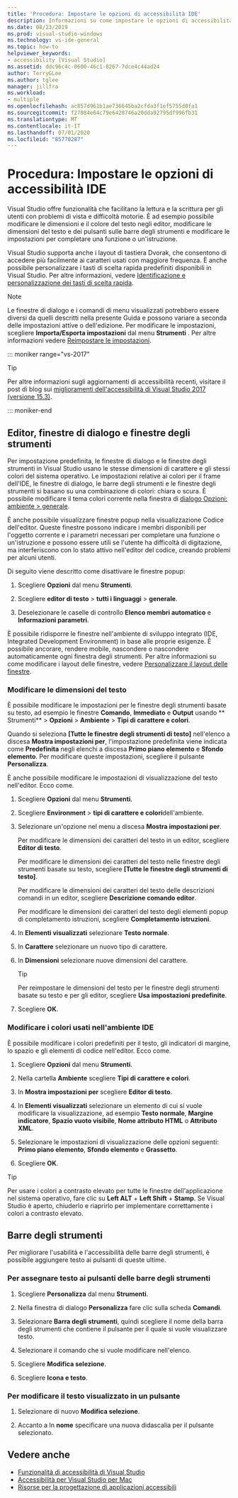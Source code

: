 ```yaml
---
title: 'Procedura: Impostare le opzioni di accessibilità IDE'
description: Informazioni su come impostare le opzioni di accessibilità di Visual Studio che semplificano l'utilizzo dell'ambiente di sviluppo integrato (IDE) per tutti gli utenti, inclusi quelli ipovedenti e con destrezza manuale limitata.
ms.date: 08/23/2019
ms.prod: visual-studio-windows
ms.technology: vs-ide-general
ms.topic: how-to
helpviewer_keywords:
- accessibility [Visual Studio]
ms.assetid: ddc96c4c-0600-46c1-8267-7dce4c44ad24
author: TerryGLee
ms.author: tglee
manager: jillfra
ms.workload:
- multiple
ms.openlocfilehash: ac857d961b1ae736645ba2cfda3f1ef5755d0fa1
ms.sourcegitcommit: f27084e64c79e6428746a20dda92795df996fb31
ms.translationtype: MT
ms.contentlocale: it-IT
ms.lasthandoff: 07/01/2020
ms.locfileid: "85770287"
---
```

# <a name="how-to-set-ide-accessibility-options"></a>Procedura: Impostare le opzioni di accessibilità IDE

Visual Studio offre funzionalità che facilitano la lettura e la scrittura per gli utenti con problemi di vista e difficoltà motorie. È ad esempio possibile modificare le dimensioni e il colore del testo negli editor, modificare le dimensioni del testo e dei pulsanti sulle barre degli strumenti e modificare le impostazioni per completare una funzione o un'istruzione.

Visual Studio supporta anche i layout di tastiera Dvorak, che consentono di accedere più facilmente ai caratteri usati con maggiore frequenza. È anche possibile personalizzare i tasti di scelta rapida predefiniti disponibili in Visual Studio. Per altre informazioni, vedere [Identificazione e personalizzazione dei tasti di scelta rapida](../../ide/identifying-and-customizing-keyboard-shortcuts-in-visual-studio.md).

> [!NOTE]
> Le finestre di dialogo e i comandi di menu visualizzati potrebbero essere diversi da quelli descritti nella presente Guida e possono variare a seconda delle impostazioni attive o dell'edizione. Per modificare le impostazioni, scegliere **Importa/Esporta impostazioni** dal menu **Strumenti** . Per altre informazioni vedere [Reimpostare le impostazioni](../environment-settings.md#reset-settings).

::: moniker range="vs-2017"

> [!TIP]
> Per altre informazioni sugli aggiornamenti di accessibilità recenti, visitare il post di blog sui [miglioramenti dell'accessibilità di Visual Studio 2017 (versione 15.3)](https://devblogs.microsoft.com/visualstudio/accessibility-improvements-in-visual-studio-2017-version-15-3/).

::: moniker-end

## <a name="editors-dialogs-and-tool-windows"></a>Editor, finestre di dialogo e finestre degli strumenti

Per impostazione predefinita, le finestre di dialogo e le finestre degli strumenti in Visual Studio usano le stesse dimensioni di carattere e gli stessi colori del sistema operativo. Le impostazioni relative ai colori per il frame dell'IDE, le finestre di dialogo, le barre degli strumenti e le finestre degli strumenti si basano su una combinazione di colori: chiara o scura. È possibile modificare il tema colori corrente nella finestra di [dialogo Opzioni: ambiente > generale](../../ide/reference/general-environment-options-dialog-box.md).

È anche possibile visualizzare finestre popup nella visualizzazione Codice dell'editor. Queste finestre possono indicare i membri disponibili per l'oggetto corrente e i parametri necessari per completare una funzione o un'istruzione e possono essere utili se l'utente ha difficoltà di digitazione, ma interferiscono con lo stato attivo nell'editor del codice, creando problemi per alcuni utenti.

Di seguito viene descritto come disattivare le finestre popup:

1. Scegliere **Opzioni** dal menu **Strumenti**.

1. Scegliere **editor di testo**  >  **tutti i linguaggi**  >  **generale**.

1. Deselezionare le caselle di controllo **Elenco membri automatico** e **Informazioni parametri**.

È possibile ridisporre le finestre nell'ambiente di sviluppo integrato (IDE, Integrated Development Environment) in base alle proprie esigenze. È possibile ancorare, rendere mobile, nascondere o nascondere automaticamente ogni finestra degli strumenti. Per altre informazioni su come modificare i layout delle finestre, vedere [Personalizzare il layout delle finestre](../../ide/customizing-window-layouts-in-visual-studio.md).

### <a name="change-the-size-of-text"></a>Modificare le dimensioni del testo

È possibile modificare le impostazioni per le finestre degli strumenti basate su testo, ad esempio le finestre **Comando**, **Immediato** e **Output** usando ** Strumenti** > **Opzioni** > **Ambiente** > **Tipi di carattere e colori**.

Quando si seleziona **[Tutte le finestre degli strumenti di testo]** nell'elenco a discesa **Mostra impostazioni per**, l'impostazione predefinita viene indicata come **Predefinita** negli elenchi a discesa **Primo piano elemento** e **Sfondo elemento**. Per modificare queste impostazioni, scegliere il pulsante **Personalizza**.

È anche possibile modificare le impostazioni di visualizzazione del testo nell'editor. Ecco come.

1. Scegliere **Opzioni** dal menu **Strumenti**.

1. Scegliere **Environment**  >  **tipi di carattere e colori**dell'ambiente.

1. Selezionare un'opzione nel menu a discesa **Mostra impostazioni per**.

    Per modificare le dimensioni dei caratteri del testo in un editor, scegliere **Editor di testo**.

    Per modificare le dimensioni dei caratteri del testo nelle finestre degli strumenti basate su testo, scegliere **[Tutte le finestre degli strumenti di testo]**.

    Per modificare le dimensioni dei caratteri del testo delle descrizioni comandi in un editor, scegliere **Descrizione comando editor**.

    Per modificare le dimensioni dei caratteri del testo degli elementi popup di completamento istruzioni, scegliere **Completamento istruzioni**.

1. In **Elementi visualizzati** selezionare **Testo normale**.

1. In **Carattere** selezionare un nuovo tipo di carattere.

1. In **Dimensioni** selezionare nuove dimensioni del carattere.

    > [!TIP]
    > Per reimpostare le dimensioni del testo per le finestre degli strumenti basate su testo e per gli editor, scegliere **Usa impostazioni predefinite**.

7. Scegliere **OK**.

### <a name="change-the-colors-that-are-used-in-the-ide"></a>Modificare i colori usati nell'ambiente IDE

È possibile modificare i colori predefiniti per il testo, gli indicatori di margine, lo spazio e gli elementi di codice nell'editor. Ecco come.

1. Scegliere **Opzioni** dal menu **Strumenti**.

1. Nella cartella **Ambiente** scegliere **Tipi di carattere e colori**.

1. In **Mostra impostazioni per** scegliere **Editor di testo**.

1. In **Elementi visualizzati** selezionare un elemento di cui si vuole modificare la visualizzazione, ad esempio **Testo normale**, **Margine indicatore**, **Spazio vuoto visibile**, **Nome attributo HTML** o **Attributo XML**.

1. Selezionare le impostazioni di visualizzazione delle opzioni seguenti: **Primo piano elemento**, **Sfondo elemento** e **Grassetto**.

1. Scegliere **OK**.

> [!TIP]
> Per usare i colori a contrasto elevato per tutte le finestre dell'applicazione nel sistema operativo, fare clic su **Left ALT** + **Left Shift** + **Stamp**. Se Visual Studio è aperto, chiuderlo e riaprirlo per implementare correttamente i colori a contrasto elevato.

## <a name="toolbars"></a>Barre degli strumenti

Per migliorare l'usabilità e l'accessibilità delle barre degli strumenti, è possibile aggiungere testo ai pulsanti di queste ultime.

### <a name="to-assign-text-to-toolbar-buttons"></a>Per assegnare testo ai pulsanti delle barre degli strumenti

1. Scegliere **Personalizza** dal menu **Strumenti**.

1. Nella finestra di dialogo **Personalizza** fare clic sulla scheda **Comandi**.

1. Selezionare **Barra degli strumenti**, quindi scegliere il nome della barra degli strumenti che contiene il pulsante per il quale si vuole visualizzare testo.

1. Selezionare il comando che si vuole modificare nell'elenco.

1. Scegliere **Modifica selezione**.

1. Scegliere **Icona e testo**.

### <a name="to-modify-the-displayed-text-in-a-button"></a>Per modificare il testo visualizzato in un pulsante

1. Selezionare di nuovo **Modifica selezione**.

1. Accanto a In **nome** specificare una nuova didascalia per il pulsante selezionato.

## <a name="see-also"></a>Vedere anche

* [Funzionalità di accessibilità di Visual Studio](../../ide/reference/accessibility-features-of-visual-studio.md)
* [Accessibilità per Visual Studio per Mac](/visualstudio/mac/accessibility/)
* [Risorse per la progettazione di applicazioni accessibili](../../ide/reference/resources-for-designing-accessible-applications.md)
